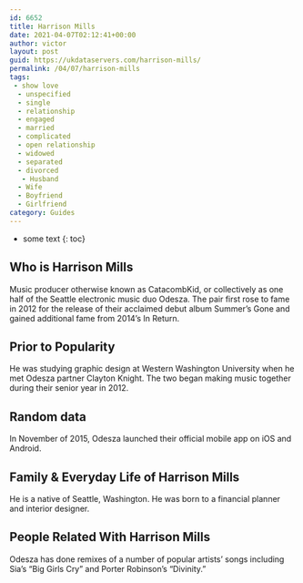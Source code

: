 ```yaml
---
id: 6652
title: Harrison Mills
date: 2021-04-07T02:12:41+00:00
author: victor
layout: post
guid: https://ukdataservers.com/harrison-mills/
permalink: /04/07/harrison-mills
tags:
 - show love
  - unspecified
  - single
  - relationship
  - engaged
  - married
  - complicated
  - open relationship
  - widowed
  - separated
  - divorced
   - Husband
  - Wife
  - Boyfriend
  - Girlfriend
category: Guides
---
```


* some text
{: toc}


## Who is Harrison Mills



Music producer otherwise known as CatacombKid, or collectively as one half of the Seattle electronic music duo Odesza. The pair first rose to fame in 2012 for the release of their acclaimed debut album Summer&#8217;s Gone and gained additional fame from 2014&#8217;s In Return. 

                
                
                
## Prior to Popularity



He was studying graphic design at Western Washington University when he met Odesza partner Clayton Knight. The two began making music together during their senior year in 2012.

                
                
                
## Random data



In November of 2015, Odesza launched their official mobile app on iOS and Android.

                
                
                
## Family & Everyday Life of Harrison Mills



He is a native of Seattle, Washington. He was born to a financial planner and interior designer.

                
                
                
## People Related With Harrison Mills



Odesza has done remixes of a number of popular artists&#8217; songs including Sia&#8217;s &#8220;Big Girls Cry&#8221; and Porter Robinson&#8217;s &#8220;Divinity.&#8221;

                
              
            
          
          
          